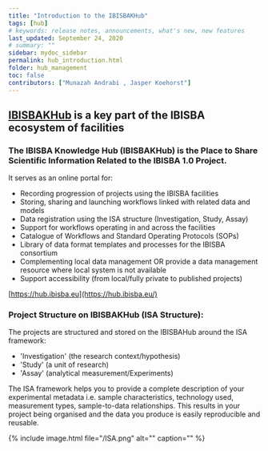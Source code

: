 ```yaml
---
title: "Introduction to the IBISBAKHub"
tags: [hub]
# keywords: release notes, announcements, what's new, new features
last_updated: September 24, 2020
# summary: ""
sidebar: mydoc_sidebar
permalink: hub_introduction.html
folder: hub_management
toc: false
contributors: ["Munazah Andrabi , Jasper Koehorst"]
---
```


## [IBISBAKHub](https://hub.ibisba.eu) is a key part of the IBISBA ecosystem of facilities  

### The IBISBA Knowledge Hub (IBISBAKHub) is the Place to Share Scientific Information Related to the IBISBA 1.0 Project. 

It serves as an online portal for:

- Recording  progression of projects using the IBISBA facilities
- Storing, sharing and launching workflows linked with related data and models
- Data registration using the ISA structure (Investigation, Study, Assay)
- Support for workflows operating in and across the facilities
- Catalogue of Workflows and Standard Operating  Protocols (SOPs)
- Library of data format templates and processes for the IBISBA consortium
- Complementing local data management OR provide a data management resource where local system is not available
- Support accessibility (from local/fully private to published projects)

[https://hub.ibisba.eu](https://hub.ibisba.eu/)

### Project Structure on IBISBAKHub (ISA Structure):

The projects are structured and stored on the IBISBAHub around the ISA framework:

- 'Investigation' (the research context/hypothesis)
- 'Study' (a unit of research)
- 'Assay' (analytical measurement/Experiments)

The ISA framework helps you to provide a complete description of your experimental metadata i.e. sample characteristics, technology used, measurement types, sample-to-data relationships. This results in your project being organised and the data you produce is easily reproducible and reusable.

{% include image.html file="/ISA.png" alt="" caption="" %}
